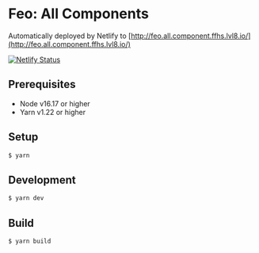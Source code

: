 # Feo: All Components

Automatically deployed by Netlify to [http://feo.all.component.ffhs.lvl8.io/](http://feo.all.component.ffhs.lvl8.io/)

[![Netlify Status](https://api.netlify.com/api/v1/badges/d45cb0dc-8910-490a-8acd-08ab23ce5a96/deploy-status)](https://app.netlify.com/sites/glittery-bublanina-234a83/deploys)

## Prerequisites

* Node v16.17 or higher
* Yarn v1.22 or higher

## Setup

```sh
$ yarn
```

## Development

```sh
$ yarn dev
```

## Build

```sh
$ yarn build
```

